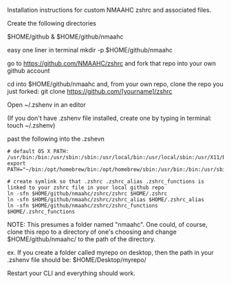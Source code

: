 Installation instructions for custom NMAAHC zshrc and associated files.

Create the following directories

$HOME/github & $HOME/github/nmaahc

easy one liner in terminal mkdir -p $HOME/github/nmaahc

go to https://github.com/NMAAHC/zshrc and fork that repo into your own github account

cd into $HOME/github/nmaahc and, from your own repo, clone the repo you just forked: git clone https://github.com/[yourname]/zshrc

Open ~/.zshenv in an editor

(If you don't have .zshenv file installed, create one by typing in terminal: touch ~/.zshenv)

past the following into the .zshevn

    # default OS X PATH: /usr/bin:/bin:/usr/sbin:/sbin:/usr/local/bin:/usr/local/sbin:/usr/X11/bin
    export PATH="~/bin:/opt/homebrew/bin:/opt/homebrew/sbin:/usr/bin:/bin:/usr/sbin:/sbin:/usr/local/bin:/usr/local/sbin:/usr/X11/bin"

    # create symlink so that .zshrc .zshrc_alias .zshrc_functions is linked to your zshrc file in your local github repo
    ln -sfn $HOME/github/nmaahc/zshrc/zshrc $HOME/.zshrc
    ln -sfn $HOME/github/nmaahc/zshrc/zshrc_alias $HOME/.zshrc_alias
    ln -sfn $HOME/github/nmaahc/zshrc/zshrc_functions $HOME/.zshrc_functions

NOTE: This presumes a folder named "nmaahc". One could, of course, clone this repo to a directory of one's choosing and change $HOME/github/nmaahc/ to the path of the directory.

ex. If you create a folder called myrepo on desktop, then the path in your .zshenv file should be: $HOME/Desktop/myrepo/

Restart your CLI and everything should work. 

